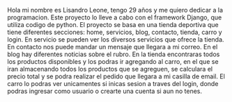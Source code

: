 Hola mi nombre es Lisandro Leone, tengo 29 años y me quiero dedicar a la programacion. Este proyecto lo lleve a cabo con el framework Django, que utiliza codigo de python.
El proyecto se basa en una tienda deportiva que tiene diferentes secciones: home, servicios, blog, contacto, tienda, carro y login. En servicio se pueden ver los diversos servicios
que ofrece la tienda. En contacto nos puede mandar un mensaje que llegara a mi correo. En el blog hay diferentes noticias sobre el rubro. En la tienda encontraras todos los productos
disponibles y los podras ir agregando al carro, en el que se iran almacenando todos los productos que se agreguen, se calculara el precio total y se podra realizar el pedido que llegara
a mi casilla de email. El carro lo podras ver unicamentes si inicas sesion a traves del login, donde podras ingresar como usuario o crearte una cuenta si aun no tenes.
